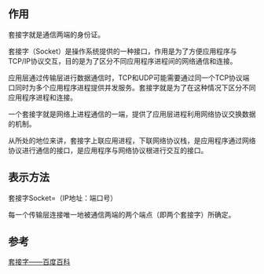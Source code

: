 ## 作用

套接字就是通信两端的身份证。

套接字（Socket）是操作系统提供的一种接口，作用是为了方便应用程序与TCP/IP协议交互，目的是为了区分不同应用程序进程间的网络通信和连接。

应用层通过传输层进行数据通信时，TCP和UDP可能需要通过同一个TCP协议端口同时为多个应用程序进程提供并发服务。套接字就是为了在这种情况下区分不同应用程序进程和连接。

一个套接字就是网络上进程通信的一端，提供了应用层进程利用网络协议交换数据的机制。

从所处的地位来讲，套接字上联应用进程，下联网络协议栈，是应用程序通过网络协议进行通信的接口，是应用程序与网络协议根进行交互的接口。

## 表示方法

套接字Socket=（IP地址：端口号）

每一个传输层连接唯一地被通信两端的两个端点（即两个套接字）所确定。

## 参考
[套接字——百度百科](https://baike.baidu.com/item/%E5%A5%97%E6%8E%A5%E5%AD%97/9637606?fr=aladdin)